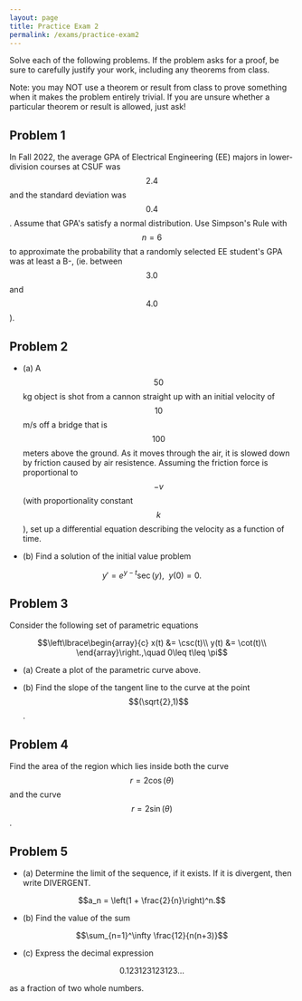 ```yaml
---
layout: page
title: Practice Exam 2
permalink: /exams/practice-exam2
---
```


Solve each of the following problems.
If the problem asks for a proof, be sure to carefully justify your work, including any theorems from class.

Note: you may NOT use a theorem or result from class to prove something when it makes the problem entirely trivial.  If you are unsure whether a particular theorem or result is allowed, just ask!

## Problem 1

In Fall 2022, the average GPA of Electrical Engineering (EE) majors in lower-division courses at CSUF was $$2.4$$ and the standard deviation was $$0.4$$.
Assume that GPA's satisfy a normal distribution.
Use Simpson's Rule with $$n=6$$ to approximate the probability that a randomly selected EE student's GPA was at least a B-, (ie. between $$3.0$$ and $$4.0$$).

## Problem 2

* (a) A $$50$$ kg object is shot from a cannon straight up with an initial velocity of $$10$$ m/s off a bridge that is $$100$$ meters above the ground.  As it moves through the air, it is slowed down by friction caused by air resistence.  Assuming the friction force is proportional to $$-v$$ (with proportionality constant $$k$$), set up a differential equation describing the velocity as a function of time.

* (b) Find a solution of the initial value problem

$$y' = e^{y-t}\sec(y),\ \ y(0) = 0.$$

## Problem 3

Consider the following set of parametric equations

$$\left\lbrace\begin{array}{c}
x(t) &= \csc(t)\\
y(t) &= \cot(t)\\
\end{array}\right.,\quad 0\leq t\leq \pi$$

* (a) Create a plot of the parametric curve above.

* (b) Find the slope of the tangent line to the curve at the point $$(\sqrt{2},1)$$.

## Problem 4

Find the area of the region which lies inside both the curve $$r=2\cos(\theta)$$ and the curve $$r=2\sin(\theta)$$.

## Problem 5

* (a)  Determine the limit of the sequence, if it exists.  If it is divergent, then write DIVERGENT.

$$a_n = \left(1 + \frac{2}{n}\right)^n.$$


* (b) Find the value of the sum

$$\sum_{n=1}^\infty \frac{12}{n(n+3)}$$


* (c) Express the decimal expression

$$0.123123123123\dots$$

as a fraction of two whole numbers.


